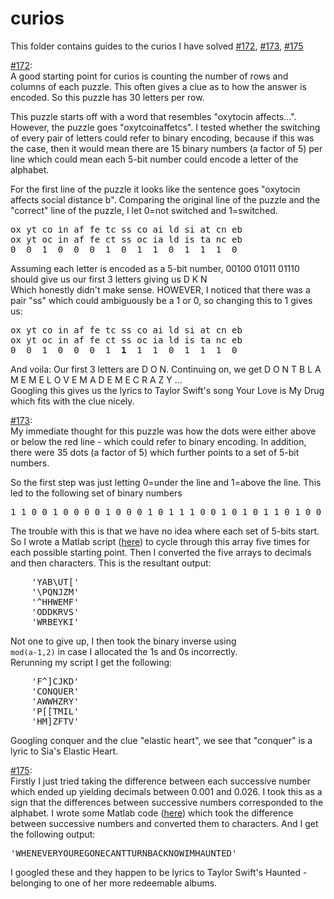 # curios

This folder contains guides to the curios I have solved <a href="https://people.smp.uq.edu.au/MichaelBulmer/stuff/curio.php?id=172">#172</a>, <a href="https://people.smp.uq.edu.au/MichaelBulmer/stuff/curio.php?id=173">#173</a>, <a href="https://people.smp.uq.edu.au/MichaelBulmer/stuff/curio.php?id=175">#175</a>

<a href="https://people.smp.uq.edu.au/MichaelBulmer/stuff/curio.php?id=172">#172</a>:<br>
A good starting point for curios is counting the number of rows and columns of each puzzle. This often gives a clue as to how the answer is encoded. So this puzzle has 30 letters per row. 

This puzzle starts off with a word that resembles "oxytocin affects...". However, the puzzle goes "oxytcoinaffetcs". I tested whether the switching of every pair of letters could refer to binary encoding, because if this was the case, then it would mean there are 15 binary numbers (a factor of 5) per line which could mean each 5-bit number could encode a letter of the alphabet.

For the first line of the puzzle it looks like the sentence goes "oxytocin affects social distance b". Comparing the original line of the puzzle and the "correct" line of the puzzle, I let 0=not switched and 1=switched. 

<pre>
ox yt co in af fe tc ss co ai ld si at cn eb
ox yt oc in af fe ct ss oc ia ld is ta nc eb
0  0  1  0  0  0  1  0  1  1  0  1  1  1  0
</pre>

Assuming each letter is encoded as a 5-bit number, 00100 01011 01110 should give us our first 3 letters giving us D K N<br>
Which honestly didn't make sense. HOWEVER, I noticed that there was a pair "ss" which could ambiguously be a 1 or 0, so changing this to 1 gives us:

<pre>
ox yt co in af fe tc ss co ai ld si at cn eb
ox yt oc in af fe ct ss oc ia ld is ta nc eb
0  0  1  0  0  0  1  <b>1</b>  1  1  0  1  1  1  0
</pre>

And voila: Our first 3 letters are D O N. Continuing on, we get D O N T B L A M E M E L O V E M A D E M E C R A Z Y ...<br>
Googling this gives us the lyrics to Taylor Swift's song Your Love is My Drug which fits with the clue nicely.

<a href="https://people.smp.uq.edu.au/MichaelBulmer/stuff/curio.php?id=173">#173</a>:<br>
My immediate thought for this puzzle was how the dots were either above or below the red line - which could refer to binary encoding. In addition, there were 35 dots (a factor of 5) which further points to a set of 5-bit numbers. 

So the first step was just letting 0=under the line and 1=above the line. This led to the following set of binary numbers <br>
<pre>
1 1 0 0 1 0 0 0 0 1 0 0 0 1 0 1 1 1 0 0 1 0 1 0 1 1 0 1 0 0 1 1 0 1 1
</pre>

The trouble with this is that we have no idea where each set of 5-bits start. So I wrote a Matlab script (<a href="https://github.com/amyzhao11/curios/blob/master/curio173.m">here</a>) to cycle through this array five times for each possible starting point. Then I converted the five arrays to decimals and then characters. This is the resultant output:
<pre>
    'YAB\UT['
    '\PQNJZM'
    '^HHWEMF'
    'ODDKRVS'
    'WRBEYKI'
</pre>

Not one to give up, I then took the binary inverse using <code> mod(a-1,2)</code> in case I allocated the 1s and 0s incorrectly.<br>
Rerunning my script I get the following:
<pre>
    'F^]CJKD'
    'CONQUER'
    'AWWHZRY'
    'P[[TMIL'
    'HM]ZFTV'
</pre>

Googling conquer and the clue "elastic heart", we see that "conquer" is a lyric to Sia's Elastic Heart.


<a href="https://people.smp.uq.edu.au/MichaelBulmer/stuff/curio.php?id=175">#175</a>:<br>
Firstly I just tried taking the difference between each successive number which ended up yielding decimals between 0.001 and 0.026. I took this as a sign that the differences between successive numbers corresponded to the alphabet.
I wrote some Matlab code (<a href="https://github.com/amyzhao11/curios/blob/master/curio175.m">here</a>) which took the difference between successive numbers and converted them to characters. And I get the following output:<br>

<pre>
'WHENEVERYOUREGONECANTTURNBACKNOWIMHAUNTED'
</pre>

I googled these and they happen to be lyrics to Taylor Swift's Haunted - belonging to one of her more redeemable albums.
